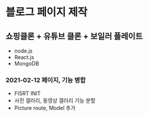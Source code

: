 # 블로그 페이지 제작
## 쇼핑클론 + 유튜브 클론 + 보일러 플레이트
- node.js
- React.js
- MongoDB

### 2021-02-12 페이지, 기능 병합
- FISRT INIT
- 사진 갤러리, 동영상 갤러리 기능 분할
- Picture route, Model 추가